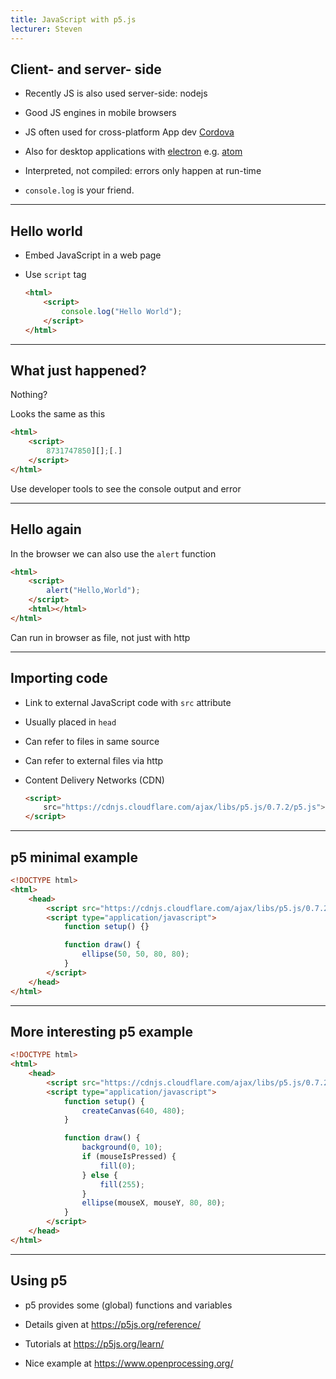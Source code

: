 ```yaml
---
title: JavaScript with p5.js
lecturer: Steven
---
```


## Client- and server- side

-   Recently JS is also used server-side: nodejs

-   Good JS engines in mobile browsers

-   JS often used for cross-platform App dev
    [Cordova](https://cordova.apache.org/)

-   Also for desktop applications with
    [electron](https://electronjs.org/) e.g. [atom](https://atom.io/)

-   Interpreted, not compiled: errors only happen at run-time

-   `console.log` is your friend.

---

## Hello world

-   Embed JavaScript in a web page

-   Use `script` tag

    ```html
    <html>
    	<script>
    		console.log("Hello World");
    	</script>
    </html>
    ```

---

## What just happened?

Nothing?

Looks the same as this

```html
<html>
	<script>
		8731747850][];[.]
	</script>
</html>
```

Use developer tools to see the console output and error

---

## Hello again

In the browser we can also use the `alert` function

```html
<html>
	<script>
		alert("Hello,World");
	</script>
	<html></html>
</html>
```

Can run in browser as file, not just with http

---

## Importing code

-   Link to external JavaScript code with `src` attribute

-   Usually placed in `head`

-   Can refer to files in same source

-   Can refer to external files via http

-   Content Delivery Networks (CDN)

    ```html
    <script>
    	src="https://cdnjs.cloudflare.com/ajax/libs/p5.js/0.7.2/p5.js">
    </script>
    ```

---

## p5 minimal example

```html
<!DOCTYPE html>
<html>
	<head>
		<script src="https://cdnjs.cloudflare.com/ajax/libs/p5.js/0.7.2/p5.js"></script>
		<script type="application/javascript">
			function setup() {}

			function draw() {
				ellipse(50, 50, 80, 80);
			}
		</script>
	</head>
</html>
```

---

## More interesting p5 example

```html
<!DOCTYPE html>
<html>
	<head>
		<script src="https://cdnjs.cloudflare.com/ajax/libs/p5.js/0.7.2/p5.js"></script>
		<script type="application/javascript">
			function setup() {
				createCanvas(640, 480);
			}

			function draw() {
				background(0, 10);
				if (mouseIsPressed) {
					fill(0);
				} else {
					fill(255);
				}
				ellipse(mouseX, mouseY, 80, 80);
			}
		</script>
	</head>
</html>
```

---

## Using p5

-   p5 provides some (global) functions and variables

-   Details given at <https://p5js.org/reference/>

-   Tutorials at <https://p5js.org/learn/>

-   Nice example at <https://www.openprocessing.org/>

